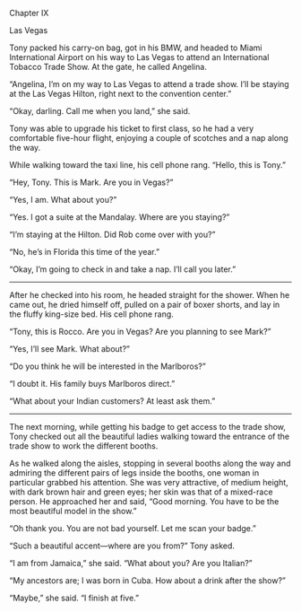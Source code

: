 

Chapter IX

Las Vegas

Tony packed his carry-on bag, got in his BMW, and headed to Miami International Airport on his way to Las Vegas to attend an International Tobacco Trade Show. At the gate, he called Angelina.

“Angelina, I’m on my way to Las Vegas to attend a trade show. I’ll be staying at the Las Vegas Hilton, right next to the convention center.”

“Okay, darling. Call me when you land,” she said.

Tony was able to upgrade his ticket to first class, so he had a very comfortable five-hour flight, enjoying a couple of scotches and a nap along the way.

While walking toward the taxi line, his cell phone rang. “Hello, this is Tony.”

“Hey, Tony. This is Mark. Are you in Vegas?”

“Yes, I am. What about you?”

“Yes. I got a suite at the Mandalay. Where are you staying?”

“I’m staying at the Hilton. Did Rob come over with you?”

“No, he’s in Florida this time of the year.”

“Okay, I’m going to check in and take a nap. I’ll call you later.”

***************

After he checked into his room, he headed straight for the shower. When he came out, he dried himself off, pulled on a pair of boxer shorts, and lay in the fluffy king-size bed. His cell phone rang.

“Tony, this is Rocco. Are you in Vegas? Are you planning to see Mark?”

“Yes, I’ll see Mark. What about?”

“Do you think he will be interested in the Marlboros?”

“I doubt it. His family buys Marlboros direct.”

“What about your Indian customers? At least ask them.”

************

The next morning, while getting his badge to get access to the trade show, Tony checked out all the beautiful ladies walking toward the entrance of the trade show to work the different booths.

As he walked along the aisles, stopping in several booths along the way and admiring the different pairs of legs inside the booths, one woman in particular grabbed his attention. She was very attractive, of medium height, with dark brown hair and green eyes; her skin was that of a mixed-race person. He approached her and said, “Good morning. You have to be the most beautiful model in the show.”

“Oh thank you. You are not bad yourself. Let me scan your badge.”

“Such a beautiful accent—where are you from?” Tony asked.

“I am from Jamaica,” she said. “What about you? Are you Italian?”

“My ancestors are; I was born in Cuba. How about a drink after the show?”

“Maybe,” she said. “I finish at five.”
